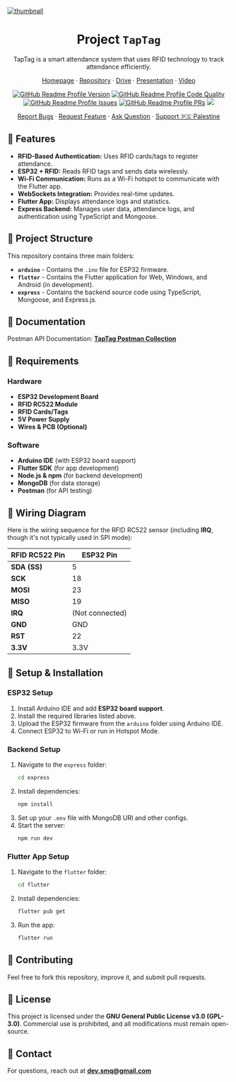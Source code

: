 [![thumbnail](https://github.com/user-attachments/assets/5d814ab5-5c61-4122-9943-840d211c3417)](https://www.youtube.com/watch?v=MczDsma9pwM)

<div align="center">
   <h1>Project <b><code>TapTag</code></b></h1>
   <p>TapTag is a smart attendance system that uses RFID technology to track attendance efficiently.</p>
   <p><a href="https://s-m-quadri.me/projects/taptag/">Homepage</a> · <a href="https://github.com/s-m-quadri/taptag">Repository</a> · <a href="https://drive.google.com/drive/folders/1Wyq6Eu7qnUKfx0ASCMx7n4zV-bv2xVl5?usp=sharing">Drive</a> · <a href="https://docs.google.com/presentation/d/1HC34gGQQH1iw78AKuE89IQDT_yYvO-Zc1dU2yfO2Eqs/edit?usp=sharing">Presentation</a> · <a href="https://www.youtube.com/watch?v=MczDsma9pwM">Video</a></p>
  <a href="https://github.com/s-m-quadri/taptag/releases"><img src="https://custom-icon-badges.demolab.com/github/v/tag/s-m-quadri/taptag?label=Version&labelColor=302d41&color=f2cdcd&logoColor=d9e0ee&logo=tag&style=for-the-badge" alt="GitHub Readme Profile Version"/></a>
  <a href="https://www.codefactor.io/repository/github/s-m-quadri/taptag"><img src="https://img.shields.io/codefactor/grade/github/s-m-quadri/taptag?label=CodeFactor&labelColor=302d41&color=8bd5ca&logoColor=d9e0ee&logo=codefactor&style=for-the-badge" alt="GitHub Readme Profile Code Quality"/></a>
  <a href="https://github.com/s-m-quadri/taptag/issues"><img src="https://custom-icon-badges.demolab.com/github/issues/s-m-quadri/taptag?label=Issues&labelColor=302d41&color=f5a97f&logoColor=d9e0ee&logo=issue&style=for-the-badge" alt="GitHub Readme Profile Issues"/></a>
  <a href="https://github.com/s-m-quadri/taptag/pull"><img src="https://custom-icon-badges.demolab.com/github/issues-pr/s-m-quadri/taptag?&label=Pull%20requests&labelColor=302d41&color=ddb6f2&logoColor=d9e0ee&logo=git-pull-request&style=for-the-badge" alt="GitHub Readme Profile PRs"/></a>
  <a href="https://github.com/s-m-quadri/taptag/graphs/contributors"><img src="https://custom-icon-badges.demolab.com/github/contributors/s-m-quadri/taptag?label=Contributors&labelColor=302d41&color=c9cbff&logoColor=d9e0ee&logo=people&style=for-the-badge"/></a>
  <p><a href="https://github.com/s-m-quadri/taptag/issues/new?assignees=&labels=bug&projects=&template=bug_report.yml">Report Bugs</a> · <a href="https://github.com/s-m-quadri/taptag/issues/new?assignees=&labels=enhancement&projects=&template=feature_request.yml">Request Feature</a> · <a href="https://github.com/s-m-quadri/taptag/discussions/new?category=q-a">Ask Question</a> · <a href="https://github.com/Safouene1/support-palestine-banner/blob/master/Markdown-pages/Support.md">Support 🇵🇸 Palestine</a></p>

</div>

## 📌 Features
- **RFID-Based Authentication:** Uses RFID cards/tags to register attendance.
- **ESP32 + RFID:** Reads RFID tags and sends data wirelessly.
- **Wi-Fi Communication:** Runs as a Wi-Fi hotspot to communicate with the Flutter app.
- **WebSockets Integration:** Provides real-time updates.
- **Flutter App:** Displays attendance logs and statistics.
- **Express Backend:** Manages user data, attendance logs, and authentication using TypeScript and Mongoose.

## 📌 Project Structure
This repository contains three main folders:
- **`arduino`** - Contains the `.ino` file for ESP32 firmware.
- **`flutter`** - Contains the Flutter application for Web, Windows, and Android (in development).
- **`express`** - Contains the backend source code using TypeScript, Mongoose, and Express.js.

## 📌 Documentation
Postman API Documentation: [**TapTag Postman Collection**](https://www.postman.com/s-m-quadri/taptag)


## 📌 Requirements

### Hardware
- **ESP32 Development Board**
- **RFID RC522 Module**
- **RFID Cards/Tags**
- **5V Power Supply**
- **Wires & PCB (Optional)**

### Software
- **Arduino IDE** (with ESP32 board support)
- **Flutter SDK** (for app development)
- **Node.js & npm** (for backend development)
- **MongoDB** (for data storage)
- **Postman** (for API testing)

## 📌 Wiring Diagram
Here is the wiring sequence for the RFID RC522 sensor (including **IRQ**, though it's not typically used in SPI mode):  

| **RFID RC522 Pin** | **ESP32 Pin**   |
| ------------------ | --------------- |
| **SDA (SS)**       | 5               |
| **SCK**            | 18              |
| **MOSI**           | 23              |
| **MISO**           | 19              |
| **IRQ**            | (Not connected) |
| **GND**            | GND             |
| **RST**            | 22              |
| **3.3V**           | 3.3V            |

## 📌 Setup & Installation
### ESP32 Setup
1. Install Arduino IDE and add **ESP32 board support**.
2. Install the required libraries listed above.
3. Upload the ESP32 firmware from the `arduino` folder using Arduino IDE.
4. Connect ESP32 to Wi-Fi or run in Hotspot Mode.

### Backend Setup
1. Navigate to the `express` folder:
   ```sh
   cd express
   ```
2. Install dependencies:
   ```sh
   npm install
   ```
3. Set up your `.env` file with MongoDB URI and other configs.
4. Start the server:
   ```sh
   npm run dev
   ```

### Flutter App Setup
1. Navigate to the `flutter` folder:
   ```sh
   cd flutter
   ```
2. Install dependencies:
   ```sh
   flutter pub get
   ```
3. Run the app:
   ```sh
   flutter run
   ```

## 📌 Contributing
Feel free to fork this repository, improve it, and submit pull requests.

## 📌 License
This project is licensed under the **GNU General Public License v3.0 (GPL-3.0)**. Commercial use is prohibited, and all modifications must remain open-source.

## 📌 Contact
For questions, reach out at **dev.smq@gmail.com**
